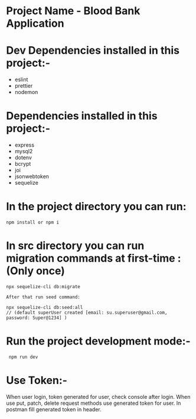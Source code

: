
  # Project Name - Blood Bank Application

  # Dev Dependencies installed in this project:-
   - eslint
   - prettier
   - nodemon

  # Dependencies installed in this project:-
   - express
   - mysql2
   - dotenv
   - bcrypt
   - joi
   - jsonwebtoken
   - sequelize
  
 
  # In the project directory you can run:
    npm install or npm i

   # In src directory you can run migration commands at first-time : (Only once)
    npx sequelize-cli db:migrate

    After that run seed command:

    npx sequelize-cli db:seed:all 
    // (default superUser created [email: su.superuser@gmail.com, password: Super@1234] )
   
  # Run the project development mode:-
     npm run dev

  # Use Token:-
   When user login, token generated for user, check console after login.
   When use put, patch, delete request methods use generated token for user.
   In postman fill generated token in header.

    